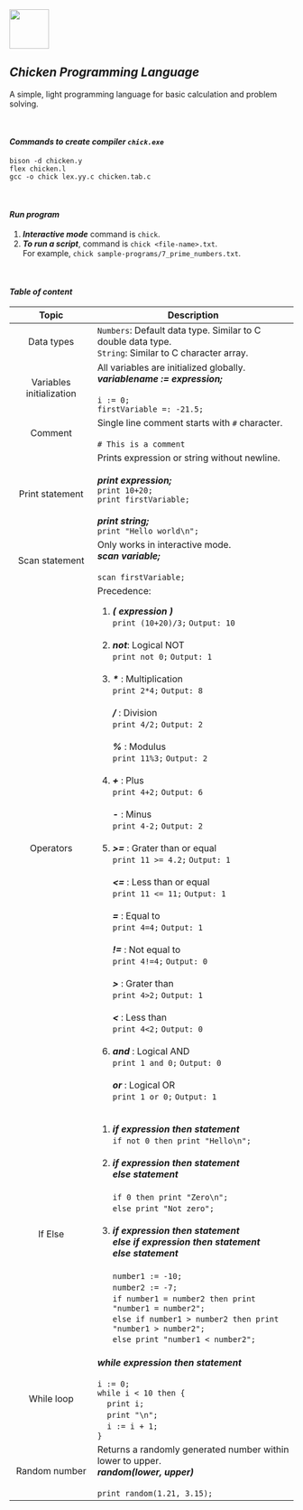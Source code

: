 <img src="https://user-images.githubusercontent.com/52249052/117655651-2d2e3080-b1b9-11eb-803f-f1210c0131e6.png" width=70 />

## *Chicken Programming Language*
A simple, light programming language for basic calculation and problem solving.

<br/>

#### *Commands to create compiler `chick.exe`*
```
bison -d chicken.y
flex chicken.l
gcc -o chick lex.yy.c chicken.tab.c
```
<br/>

#### *Run program*
1. ***Interactive mode*** command is `chick`.
2. ***To run a script***, command is `chick <file-name>.txt`.<br/>For example, `chick sample-programs/7_prime_numbers.txt`.

<br/>

#### *Table of content*
| Topic | Description |
| :---: | --- |
| Data types | `Numbers`: Default data type. Similar to C double data type.<br/>`String`: Similar to C character array. |
| Variables initialization | All variables are initialized globally.<br/>***variablename := expression;***<br/><br/>`i := 0;`<br/>`firstVariable =: -21.5;` |
| Comment | Single line comment starts with `#` character.<br/><br/>`# This is a comment` |
| Print statement | Prints expression or string without newline.<br/><br/>***print expression;***<br/>`print 10+20;`<br/>`print firstVariable;`<br/><br/>***print string;***<br/>`print "Hello world\n";` |
| Scan statement | Only works in interactive mode.<br/>***scan variable;***<br/><br/>`scan firstVariable;` |
| Operators | Precedence:<br/><ol><li>***( expression )***<br>`print (10+20)/3;` `Output: 10`</li><br/><li>***not***: Logical NOT<br>`print not 0;` `Output: 1`</li><br/><li>***\**** : Multiplication<br/>`print 2*4;` `Output: 8`<br/><br/>***/*** : Division<br/>`print 4/2;` `Output: 2`<br/><br/>***%*** : Modulus<br/>`print 11%3;` `Output: 2`</li><br/><li>***+*** : Plus<br/>`print 4+2;` `Output: 6`<br/><br/>***-*** : Minus<br/>`print 4-2;` `Output: 2`</li><br/><li>***>=*** : Grater than or equal<br/>`print 11 >= 4.2;` `Output: 1`<br/><br/>***<=*** : Less than or equal<br/>`print 11 <= 11;` `Output: 1`<br/><br/>***=*** : Equal to<br/>`print 4=4;` `Output: 1`<br/><br/>***!=*** : Not equal to<br/>`print 4!=4;` `Output: 0`<br/><br/>***>*** : Grater than<br/>`print 4>2;` `Output: 1`<br/><br/>***<*** : Less than<br/>`print 4<2;` `Output: 0`</li><br/><li>***and*** : Logical AND<br/>`print 1 and 0;` `Output: 0`<br/><br/>***or*** : Logical OR<br/>`print 1 or 0;` `Output: 1`</li></ol> |
| If Else | <ol><li>***if expression then statement***<br/>`if not 0 then print "Hello\n";`</li><br/><li>***if expression then statement***<br/>***else statement***<br/><br/>`if 0 then print "Zero\n";`<br/>`else print "Not zero";`</li><br/><li>***if expression then statement***<br/>***else if expression then statement***<br/>***else statement***<br/><br/>`number1 := -10;`<br/>`number2 := -7;`<br/>`if number1 = number2 then print "number1 = number2";`<br/>`else if number1 > number2 then print "number1 > number2";`<br/>`else print "number1 < number2";`<br/></li></ol> |
| While loop | ***while expression then statement***<br/><br/>`i := 0;`<br/>`while i < 10 then {`<br/>&nbsp;&nbsp;&nbsp;&nbsp;`print i;`<br/>&nbsp;&nbsp;&nbsp;&nbsp;`print "\n";`<br/>&nbsp;&nbsp;&nbsp;&nbsp;`i := i + 1;`<br/>`}` |
| Random number | Returns a randomly generated number within lower to upper.<br/>***random(lower, upper)***<br/><br/>`print random(1.21, 3.15);` |
